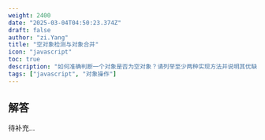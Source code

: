 ```yaml
---
weight: 2400
date: "2025-03-04T04:50:23.374Z"
draft: false
author: "zi.Yang"
title: "空对象检测与对象合并"
icon: "javascript"
toc: true
description: "如何准确判断一个对象是否为空对象？请列举至少两种实现方法并说明其优缺点。同时请解释Object.assign()在合并多个对象时的属性覆盖规则。"
tags: ["javascript", "对象操作"]
---
```


## 解答

待补充...
